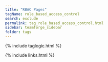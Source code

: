 ```yaml
---
title: "RBAC Pages"
tagName: role_based_access_control
search: exclude
permalink: tag_role_based_access_control.html
sidebar: teamforge_sidebar
folder: tags
---
```

{% include taglogic.html %}

{% include links.html %}
